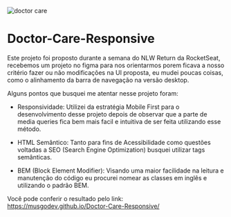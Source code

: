 ![doctor care](https://user-images.githubusercontent.com/100838337/168402444-2ee01dac-8d9b-47d6-bad3-ccaabaa3579d.png)

# Doctor-Care-Responsive

Este projeto foi proposto durante a semana do NLW Return da RocketSeat, recebemos um projeto no figma para nos orientarmos porem ficava a nosso critério fazer ou não modificações na UI proposta, eu mudei poucas coisas, como o alinhamento da barra de navegação na versão desktop.

Alguns pontos que busquei me atentar nesse projeto foram:
  
  - Responsividade: Utilizei da estratégia Mobile First para o desenvolvimento desse projeto depois de observar que a parte de media queries fica bem mais facil e    intuitiva de ser feita utilizando esse método.

  - HTML Semântico: Tanto para fins de Acessibilidade como questões voltadas a SEO (Search Engine Optimization) busquei utilizar tags semânticas.

  - BEM (Block Element Modifier): Visando uma maior facilidade na leitura e manutenção do código eu procurei nomear as classes em inglês e utilizando o padrão BEM.

Você pode conferir o resultado pelo link: https://musgodev.github.io/Doctor-Care-Responsive/
  
